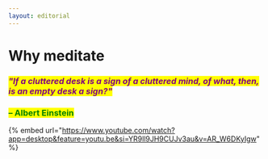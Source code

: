```yaml
---
layout: editorial
---
```


# Why meditate

### _<mark style="color:purple;">"If a cluttered desk is a sign of a cluttered mind, of what, then, is an empty desk a sign?"</mark>_&#x20;

### <mark style="color:green;">– Albert Einstein</mark>

{% embed url="https://www.youtube.com/watch?app=desktop&feature=youtu.be&si=YR9ll9JH9CUJv3au&v=AR_W6DKyIgw" %}
